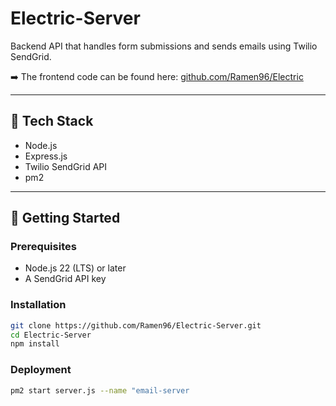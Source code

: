 # Electric-Server

Backend API that handles form submissions and sends emails using Twilio SendGrid.

➡️ The frontend code can be found here: [github.com/Ramen96/Electric](https://github.com/Ramen96/Electric)

---

## 🧰 Tech Stack

- Node.js  
- Express.js  
- Twilio SendGrid API  
- pm2

---

## 🚀 Getting Started

### Prerequisites

- Node.js 22 (LTS) or later
- A SendGrid API key  

### Installation

```bash
git clone https://github.com/Ramen96/Electric-Server.git
cd Electric-Server
npm install
```

### Deployment

```bash
pm2 start server.js --name "email-server
```